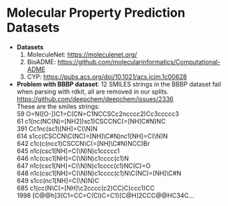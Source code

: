 # Molecular Property Prediction Datasets
- **Datasets**
  1. MoleculeNet: https://moleculenet.org/  
  2. BioADME: https://github.com/molecularinformatics/Computational-ADME
  3. CYP: https://pubs.acs.org/doi/10.1021/acs.jcim.1c00628  
- **Problem with BBBP dataset**: 12 SMILES strings in the BBBP dataset fail when parsing with rdkit, all are removed in our splits.   
  https://github.com/deepchem/deepchem/issues/2336  
  These are the smiles strings:  
  59 O=N([O-])C1=C(CN=C1NCCSCc2ncccc2)Cc3ccccc3  
  61 c1(nc(NC(N)=[NH2])sc1)CSCCNC(=[NH]C#N)NC  
  391 Cc1nc(sc1)[NH]=C(\N)N  
  614 s1cc(CSCCN\C(NC)=[NH]\C#N)nc1[NH]=C(\N)N  
  642 c1c(c(ncc1)CSCCN\C(=[NH]\C#N)NCC)Br  
  645 n1c(csc1[NH]=C(\N)N)c1ccccc1  
  646 n1c(csc1[NH]=C(\N)N)c1cccc(c1)N  
  647 n1c(csc1[NH]=C(\N)N)c1cccc(c1)NC(C)=O  
  648 n1c(csc1[NH]=C(\N)N)c1cccc(c1)N\C(NC)=[NH]\C#N  
  649 s1cc(nc1[NH]=C(\N)N)C  
  685 c1(cc(N\C(=[NH]\c2cccc(c2)CC)C)ccc1)CC  
  1998 [C@@h]3(C1=CC=C(Cl)C=C1)[C@H]2CCC@@HC34C...  
